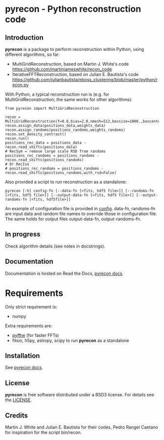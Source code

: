 # pyrecon - Python reconstruction code

## Introduction

**pyrecon** is a package to perform reconstruction within Python, using different algorithms, so far:

  - MultiGridReconstruction, based on Martin J. White's code https://github.com/martinjameswhite/recon_code
  - IterativeFFTReconstruction, based on Julian E. Bautista's code https://github.com/julianbautista/eboss_clustering/blob/master/python/recon.py

With Python, a typical reconstruction run is (e.g. for MultiGridReconstruction; the same works for other algorithms):
```
from pyrecon import MultiGridReconstruction

recon = MultiGridReconstruction(f=0.8,bias=2.0,nmesh=512,boxsize=1000.,boxcenter=2000.)
recon.assign_data(positions_data,weights_data)
recon.assign_randoms(positions_randoms,weights_randoms)
recon.set_density_contrast()
recon.run()
positions_rec_data = positions_data - recon.read_shifts(positions_data)
# RecSym = remove large scale RSD from randoms
positions_rec_randoms = positions_randoms - recon.read_shifts(positions_randoms)
# Or RecIso
# positions_rec_randoms = positions_randoms - recon.read_shifts(positions_randoms,with_rsd=False)
```
Also provided a script to run reconstruction as a standalone:
```
pyrecon [-h] config-fn [--data-fn [<fits, hdf5 file>]] [--randoms-fn [<fits, hdf5 file>]] [--output-data-fn [<fits, hdf5 file>]] [--output-randoms-fn [<fits, hdf5file>]]
```
An example of configuration file is provided in [config](https://github.com/cosmodesi/pyrecon/blob/main/bin/config_example.yaml).
data-fn, randoms-fn are input data and random file names to override those in configuration file.
The same holds for output files output-data-fn, output-randoms-fn.

## In progress

Check algorithm details (see notes in docstrings).

## Documentation

Documentation is hosted on Read the Docs, [pyrecon docs](https://pyrecon.readthedocs.io/).

# Requirements

Only strict requirement is:

  - numpy

Extra requirements are:

  - [pyfftw](https://github.com/pyFFTW/pyFFTW) (for faster FFTs)
  - fitsio, h5py, astropy, scipy to run **pyrecon** as a standalone

## Installation

See [pyrecon docs](https://pyrecon.readthedocs.io/en/latest/user/building.html).

## License

**pyrecon** is free software distributed under a BSD3 license. For details see the [LICENSE](https://github.com/cosmodesi/pyrecon/blob/main/LICENSE).

## Credits

Martin J. White and Julian E. Bautista for their codes, Pedro Rangel Caetano for inspiration for the script bin/recon.
